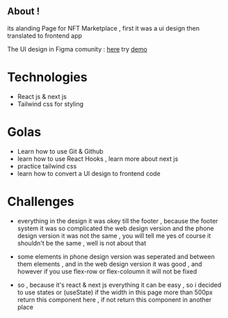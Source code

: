 
## About !
its alanding Page for NFT  Marketplace  , first it was a ui design then translated to frontend app 

The UI design in Figma comunity :  [here](https://www.figma.com/file/A8GXGERTwAAD5bx3kPkrE3/NFT-Dark-Responsive-Landing-Page-UI-UX-Design-Free-Download-(Community)?node-id=5%3A705) 
try [demo](https://page-mohamed-avr.vercel.app/) 


# Technologies 
- React js & next js
- Tailwind css for styling

# Golas 
- Learn how to use Git & Github 
- learn how to use React Hooks , learn more about next js 
- practice tailwind css 
- learn how to convert a UI design to frontend code 

# Challenges 
- everything in the design it was okey till the footer , because the footer system it was so complicated the web design version and the phone design version it was not the same , you will tell me yes of course it shouldn't be the same , well  is not about that 

- some elements in phone design version was seperated and between them elements , and in the web design version it was good , and however if you use flex-row or flex-coloumn it will not be fixed 

- so , because it's react & next js everything it can be easy , so i decided to use states or (useState) if the width in this page more than 500px return this component here , if not return this component in another place 

